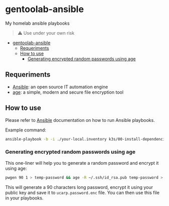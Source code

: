 # gentoolab-ansible

My homelab ansible playbooks

> ⚠️ Use under your own risk

- [gentoolab-ansible](#gentoolab-ansible)
  - [Requeriments](#requeriments)
  - [How to use](#how-to-use)
    - [Generating encrypted random passwords using age](#generating-encrypted-random-passwords-using-age)

## Requeriments

- [Ansible](https://www.ansible.com/): an open source IT automation engine
- [age](https://github.com/FiloSottile/age): a simple, modern and secure file encryption tool

## How to use

Please refer to [Ansible](https://www.ansible.com) documentation on how to run Ansible playbooks.

Example command:

```bash
ansible-playbook -b -i ./your-local.inventory k3s/00-install-dependencies.playbook.yaml
```

### Generating encrypted random passwords using age

This one-liner will help you to generate a random password and encrypt it using age:

```bash
pwgen 90 1 > temp-password && age -R ~/.ssh/id_rsa.pub temp-password > ucarp.password.enc && rm temp-password
```

This will generate a 90 characters long password, encrypt it using your public key and save it to `ucarp.password.enc` file. You can then use this file in your playbooks.
